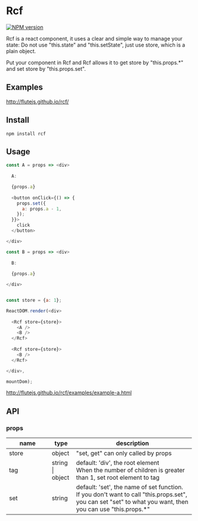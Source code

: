 # Rcf

[![NPM version](https://img.shields.io/npm/v/rcf.svg?style=flat)](https://npmjs.org/package/rcf)

Rcf is a react component, it uses a clear and simple way to manage your state: Do not use "this.state" and "this.setState", just use store, which is a plain object.

Put your component in Rcf and Rcf allows it to get store by "this.props.*" and set store by "this.props.set".

## Examples

http://flutejs.github.io/rcf/


## Install


```
npm install rcf
```


## Usage

```js
const A = props => <div>
  
  A:

  {props.a} 
  
  <button onClick={() => {
    props.set({
      a: props.a - 1,
    });
  }}>
    click
  </button>

</div>

const B = props => <div>
  
  B:
  
  {props.a} 

</div>


const store = {a: 1};

ReactDOM.render(<div>
  
  <Rcf store={store}>
    <A />
    <B />
  </Rcf>
  
  <Rcf store={store}>
    <B />
  </Rcf>

</div>, 

mountDom);
```

http://flutejs.github.io/rcf/examples/example-a.html

## API

### props

<table class="table table-bordered table-striped">
    <thead>
    <tr>
        <th style="width: 100px;">name</th>
        <th style="width: 50px;">type</th>
        <th>description</th>
    </tr>
    </thead>
    <tbody>
        <tr>
          <td>store</td>
          <td>object</td>
          <td>"set, get" can only called by props</td>
        </tr>
        <tr>
          <td>tag</td>
          <td>string | object</td>
          <td>default: 'div', the root element
            <div> When the number of children is greater than 1, set root element to tag </div></td>
        </tr>
        <tr>
          <td>set</td>
          <td>string</td>
          <td>default: 'set', the name of set function.
      <div>If you don't want to call "this.props.set", you can set "set" to what you want, then you can use "this.props.*"</div>
</td>
        </tr>
    </tbody>
</table>